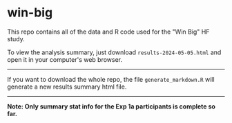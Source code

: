 # win-big

This repo contains all of the data and R code used for the "Win Big" HF study.

To view the analysis summary, just download `results-2024-05-05.html` and open it in your computer's web browser.

---

If you want to download the whole repo, the file `generate_markdown.R` will generate a new results summary html file.

---

**Note: Only summary stat info for the Exp 1a participants is complete so far.**
